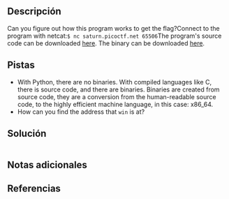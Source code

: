 ## Descripción
Can you figure out how this program works to get the flag?Connect to the program with netcat:`$ nc saturn.picoctf.net 65506`The program's source code can be downloaded [here](https://artifacts.picoctf.net/c/527/picker-IV.c). The binary can be downloaded [here](https://artifacts.picoctf.net/c/527/picker-IV).

## Pistas
- With Python, there are no binaries. With compiled languages like C, there is source code, and there are binaries. Binaries are created from source code, they are a conversion from the human-readable source code, to the highly efficient machine language, in this case: x86_64.
- How can you find the address that `win` is at?

## Solución
```bash()

```

## Notas adicionales

## Referencias 